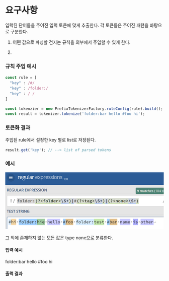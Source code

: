 # 요구사항

입력된 단어들을 주어진 입력 토큰에 맟게 추출한다.
각 토큰들은 주어진 패턴을 바탕으로 구분한다.

1. 어떤 값으로 파싱할 건지는
   규칙을 외부에서 주입할 수 있게 한다.

2.

### 규칙 주입 예시

```typescript
const rule = [
  "key" : /#/
  "key" : /folder:/
  "key" : / /
]
```

```typescript
const tokenzier = new PrefixTokenizerFactory.ruleConfig(rule).build();
const result = tokenizer.tokenize('folder:bar hello #foo hi');
```

### 토큰화 결과

주입된 rule에서 설정한 key 별로 list로 저장된다.

```typescript
result.get('key'); // --> list of parsed tokens
```

### 예시

<img src="./example.png">

그 외에 존재하지 않는 모든 값은 type none으로 분류한다.

#### 입력 예시

folder:bar hello #foo hi

#### 출력 결과
